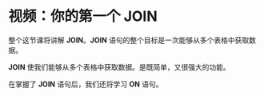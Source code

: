 # 视频：你的第一个 JOIN

整个这节课将讲解 **JOIN**。**JOIN** 语句的整个目标是一次能够从多个表格中获取数据。

**JOIN** 使我们能够从多个表格中获取数据。是既简单，又很强大的功能。

在掌握了 **JOIN** 语句后，我们还将学习 **ON** 语句。